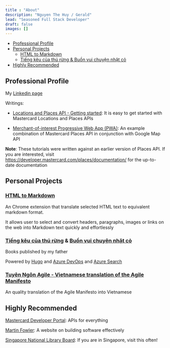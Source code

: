 ```yaml
---
title : "About"
description: "Nguyen The Huy / Gerald"
lead: "Seasoned Full Stack Developer"
draft: false
images: []
---
```


*   [Professional Profile](https://geraldnguyen.github.io/about/#professional-profile)
*   [Personal Projects](https://geraldnguyen.github.io/about/#personal-projects)
    *   [HTML to Markdown](https://geraldnguyen.github.io/about/#html-to-markdown)
    *   [Tiếng kêu của thú rừng & Buồn vui chuyện nhặt cỏ](https://geraldnguyen.github.io/about/#ti%E1%BA%BFng-k%C3%AAu-c%E1%BB%A7a-th%C3%BA-r%E1%BB%ABng--bu%E1%BB%93n-vui-chuy%E1%BB%87n-nh%E1%BA%B7t-c%E1%BB%8F)
*   [Highly Recommended](https://geraldnguyen.github.io/about/#highly-recommended)

## Professional Profile

My [Linkedin page](https://www.linkedin.com/in/nthehuy/)

Writings:

- [Locations and Places API - Getting started](https://developer.mastercard.com/places/tutorial/locations-and-places-api-getting-started/): It is easy to get started with Mastercard Locations and Places APIs

- [Merchant-of-interest Progressive Web App (PWA)](https://developer.mastercard.com/places/tutorial/locations-and-places-apis-merchant-of-interest-progressive-web-app/): An example combination of Mastercard Places API in conjunction with Google Map API

**Note**: These tutorials were written against an earlier version of Places API. If you are interested, visit https://developer.mastercard.com/places/documentation/ for the up-to-date documentation

## Personal Projects

### [HTML to Markdown](https://chrome.google.com/webstore/detail/html-to-markdown/kgfecdionnddbhjfeanngjbpnnglnpho)

An Chrome extension that translate selected HTML text to equivalent markdown format.

It allows user to select and convert headers, paragraphs, images or links on the web into Markdown text quickly and effortlessly

### [Tiếng kêu của thú rừng](https://tkctr.nvhung.nqtam.com/) & [Buồn vui chuyện nhặt cỏ](https://bvcnc.nvhung.nqtam.com/)

Books published by my father

Powered by [Hugo](https://gohugo.io/) and [Azure DevOps](https://azure.microsoft.com/en-us/services/devops/) and [Azure Search](https://azure.microsoft.com/en-us/services/search/)

### [Tuyên Ngôn Agile - Vietnamese translation of the Agile Manifesto](https://geraldnguyen.github.io/agile-manifesto-vietnamese-translation/)

An quality translation of the Agile Manifesto into Vietnamese


## Highly Recommended

[Mastercard Developer Portal](https://developer.mastercard.com/): APIs for everything

[Martin Fowler](https://martinfowler.com/): A website on building software effectively

[Singapore National Library Board](https://www.nlb.gov.sg/): If you are in Singapore, visit this often!